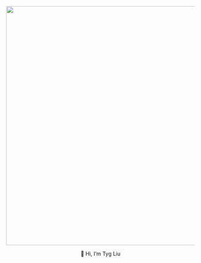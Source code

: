 <div align="center">
<!-- ![Tyg Liu](https://tyg6.com/img/logo_white_stamp3.png "Tyg Liu") -->
<img src="https://tyg6.com/img/logo_tiger_ai.png" width="640">

👋 Hi, I’m Tyg Liu

</div>

<!---
tyg6/tyg6 is a ✨ special ✨ repository because its `README.md` (this file) appears on your GitHub profile.
You can click the Preview link to take a look at your changes.
--->
